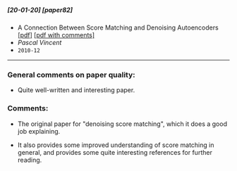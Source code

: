 ##### [20-01-20] [paper82]
- A Connection Between Score Matching and Denoising Autoencoders [[pdf]](https://www.iro.umontreal.ca/~vincentp/Publications/smdae_techreport_1358.pdf) [[pdf with comments]](https://github.com/fregu856/papers/blob/master/commented_pdfs/A%20Connection%20Between%20Score%20Matching%20and%20Denoising%20Autoencoders.pdf)
- *Pascal Vincent*
- `2010-12`

****

### General comments on paper quality:
- Quite well-written and interesting paper.

### Comments:
- The original paper for "denoising score matching", which it does a good job explaining. 

- It also provides some improved understanding of score matching in general, and provides some quite interesting references for further reading.
